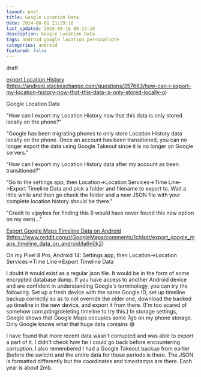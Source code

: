 ```yaml
---
layout: post
title: Google Location Data
date: 2024-08-01 21:29:10
last_updated: 2024-08-16 08:14:10
description: Google Location Data
tags: android google location personalnote
categories: android
featured: false
---
```


draft

[export Location History]: https://android.stackexchange.com/questions/257663/how-can-i-export-my-location-history-now-that-this-data-is-only-stored-locally-o "https://android.stackexchange.com/questions/257663/how-can-i-export-my-location-history-now-that-this-data-is-only-stored-locally-o"
[export Location History]
(https://android.stackexchange.com/questions/257663/how-can-i-export-my-location-history-now-that-this-data-is-only-stored-locally-o)

Google Location Data

"How can I export my Location History now that this data is only stored locally on the phone?"

"Google has been migrating phones to only store Location History data locally on the phone. Once an account has been
transitioned, you can no longer export the data using Google Takeout since it is no longer on Google servers."

"How can I export my Location History data after my account as been transitioned?"

"Go to the settings app, then
Location->Location Services->Time Line->Export Timeline Data
and pick a folder and filename to export to.
Wait a little while and then go check the folder and a new JSON file with your complete location history should be
there."

"Credit to vijaykes for finding this (I would have never found this new option on my own)..."

[Export Google Maps Timeline Data on Android]: https://www.reddit.com/r/GoogleMaps/comments/1chlsst/export_google_maps_timeline_data_on_android/la6n0k2/ "https://www.reddit.com/r/GoogleMaps/comments/1chlsst/export_google_maps_timeline_data_on_android/la6n0k2/"
[Export Google Maps Timeline Data on Android]
(https://www.reddit.com/r/GoogleMaps/comments/1chlsst/export_google_maps_timeline_data_on_android/la6n0k2)

On my Pixel 8 Pro, Android 14: Settings app, then Location->Location Services->Time Line->Export Timeline Data

I doubt it would exist as a regular json file. It would be in the form of some encrypted database dump. If you have
access to another Android device and are confident in understanding Google's terminology, you can try the following. Set
up a fresh device with the same Google ID, set up timeline backup correctly so as to not override the older one,
download the backed up timeline in the new device, and export it from there. (I'm too scared of somehow
corrupting/deleting timeline to try this.)
In storage settings, Google shows that Google Maps occupies some 7gb on my phone storage. Only Google knows what that
huge data contains 😅

I have found that more recent data wasn't corrupted and was able to export a part of it. I didn't check how far I could
go back before encountering corruption.
I also remembered I had a Google Takeout backup from earlier (before the switch) and the entire data for those periods
is there. The JSON is formatted differently but the coordinates and timestamps are there. Each year is about 2mb.
